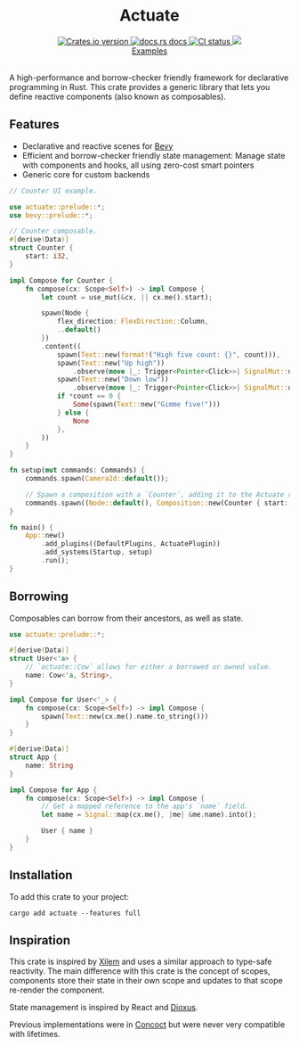 <div align="center">
  <h1>Actuate</h1>
  <a href="https://crates.io/crates/actuate">
    <img src="https://img.shields.io/crates/v/actuate?style=flat-square"
    alt="Crates.io version" />
  </a>
  <a href="https://docs.rs/actuate">
    <img src="https://img.shields.io/badge/docs-latest-blue.svg?style=flat-square"
      alt="docs.rs docs" />
  </a>
   <a href="https://github.com/actuate-rs/actuate/actions">
    <img src="https://github.com/actuate-rs/actuate/actions/workflows/ci.yml/badge.svg"
      alt="CI status" />
  </a>
  <a href="https://discord.gg/AbyAdew3">
    <img src="https://img.shields.io/discord/1306713440873877576.svg?label=&logo=discord&logoColor=ffffff&color=7389D8&labelColor=6A7EC2" />
</div>

<div align="center">
 <a href="https://github.com/actuate-rs/actuate/tree/main/examples">Examples</a>
</div>

<br />

A high-performance and borrow-checker friendly framework for declarative programming in Rust.
This crate provides a generic library that lets you define reactive components (also known as composables).

## Features
- Declarative and reactive scenes for [Bevy](https://github.com/bevyengine/bevy)
- Efficient and borrow-checker friendly state management: Manage state with components and hooks, all using zero-cost smart pointers
- Generic core for custom backends

```rust
// Counter UI example.

use actuate::prelude::*;
use bevy::prelude::*;

// Counter composable.
#[derive(Data)]
struct Counter {
    start: i32,
}

impl Compose for Counter {
    fn compose(cx: Scope<Self>) -> impl Compose {
        let count = use_mut(&cx, || cx.me().start);

        spawn(Node {
            flex_direction: FlexDirection::Column,
            ..default()
        })
        .content((
            spawn(Text::new(format!("High five count: {}", count))),
            spawn(Text::new("Up high"))
                .observe(move |_: Trigger<Pointer<Click>>| SignalMut::update(count, |x| *x += 1)),
            spawn(Text::new("Down low"))
                .observe(move |_: Trigger<Pointer<Click>>| SignalMut::update(count, |x| *x -= 1)),
            if *count == 0 {
                Some(spawn(Text::new("Gimme five!")))
            } else {
                None
            },
        ))
    }
}

fn setup(mut commands: Commands) {
    commands.spawn(Camera2d::default());

    // Spawn a composition with a `Counter`, adding it to the Actuate runtime.
    commands.spawn((Node::default(), Composition::new(Counter { start: 0 })));
}

fn main() {
    App::new()
        .add_plugins((DefaultPlugins, ActuatePlugin))
        .add_systems(Startup, setup)
        .run();
}
```

## Borrowing
Composables can borrow from their ancestors, as well as state.
```rs
use actuate::prelude::*;

#[derive(Data)]
struct User<'a> {
    // `actuate::Cow` allows for either a borrowed or owned value.
    name: Cow<'a, String>,
}

impl Compose for User<'_> {
    fn compose(cx: Scope<Self>) -> impl Compose {
        spawn(Text::new(cx.me().name.to_string()))
    }
}

#[derive(Data)]
struct App {
    name: String
}

impl Compose for App {
    fn compose(cx: Scope<Self>) -> impl Compose {
        // Get a mapped reference to the app's `name` field.
        let name = Signal::map(cx.me(), |me| &me.name).into();

        User { name }
    }
}
```

## Installation
To add this crate to your project:
```
cargo add actuate --features full
```

## Inspiration
This crate is inspired by [Xilem](https://github.com/linebender/xilem) and uses a similar approach to type-safe reactivity. The main difference with this crate is the concept of scopes, components store their state in their own scope and updates to that scope re-render the component.

State management is inspired by React and [Dioxus](https://github.com/DioxusLabs/dioxus).

Previous implementations were in [Concoct](https://github.com/concoct-rs/concoct) but were never very compatible with lifetimes.
